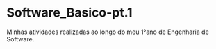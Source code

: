 # Software_Basico-pt.1
Minhas atividades realizadas ao longo do meu 1°ano de Engenharia de Software.
